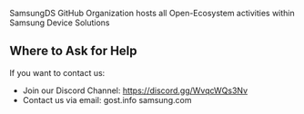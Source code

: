 SamsungDS GitHub Organization hosts all Open-Ecosystem activities within Samsung Device Solutions

## Where to Ask for Help
If you want to contact us:
- Join our Discord Channel: https://discord.gg/WvqcWQs3Nv
- Contact us via email: gost.info <at> samsung.com

<!--

**Here are some ideas to get you started:**

🙋‍♀️ A short introduction - what is your organization all about?
🌈 Contribution guidelines - how can the community get involved?
👩‍💻 Useful resources - where can the community find your docs? Is there anything else the community should know?
🍿 Fun facts - what does your team eat for breakfast?
🧙 Remember, you can do mighty things with the power of [Markdown](https://docs.github.com/github/writing-on-github/getting-started-with-writing-and-formatting-on-github/basic-writing-and-formatting-syntax)
-->
